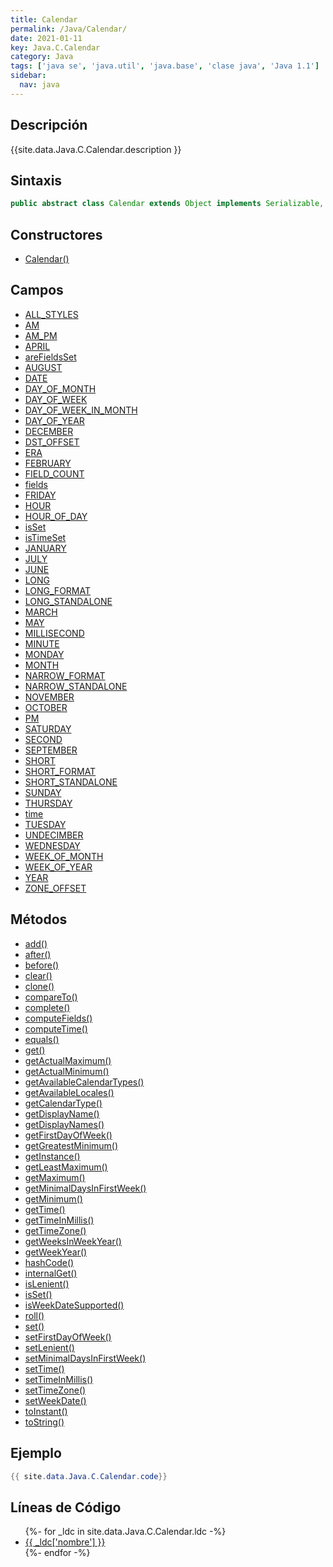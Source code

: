 ```yaml
---
title: Calendar
permalink: /Java/Calendar/
date: 2021-01-11
key: Java.C.Calendar
category: Java
tags: ['java se', 'java.util', 'java.base', 'clase java', 'Java 1.1']
sidebar: 
  nav: java
---
```


## Descripción
{{site.data.Java.C.Calendar.description }}

## Sintaxis
~~~java
public abstract class Calendar extends Object implements Serializable, Cloneable, Comparable<Calendar>
~~~

## Constructores
* [Calendar()](/Java/Calendar/Calendar/)

## Campos
* [ALL_STYLES](/Java/Calendar/ALL_STYLES)
* [AM](/Java/Calendar/AM)
* [AM_PM](/Java/Calendar/AM_PM)
* [APRIL](/Java/Calendar/APRIL)
* [areFieldsSet](/Java/Calendar/areFieldsSet)
* [AUGUST](/Java/Calendar/AUGUST)
* [DATE](/Java/Calendar/DATE)
* [DAY_OF_MONTH](/Java/Calendar/DAY_OF_MONTH)
* [DAY_OF_WEEK](/Java/Calendar/DAY_OF_WEEK)
* [DAY_OF_WEEK_IN_MONTH](/Java/Calendar/DAY_OF_WEEK_IN_MONTH)
* [DAY_OF_YEAR](/Java/Calendar/DAY_OF_YEAR)
* [DECEMBER](/Java/Calendar/DECEMBER)
* [DST_OFFSET](/Java/Calendar/DST_OFFSET)
* [ERA](/Java/Calendar/ERA)
* [FEBRUARY](/Java/Calendar/FEBRUARY)
* [FIELD_COUNT](/Java/Calendar/FIELD_COUNT)
* [fields](/Java/Calendar/fields)
* [FRIDAY](/Java/Calendar/FRIDAY)
* [HOUR](/Java/Calendar/HOUR)
* [HOUR_OF_DAY](/Java/Calendar/HOUR_OF_DAY)
* [isSet](/Java/Calendar/isSet)
* [isTimeSet](/Java/Calendar/isTimeSet)
* [JANUARY](/Java/Calendar/JANUARY)
* [JULY](/Java/Calendar/JULY)
* [JUNE](/Java/Calendar/JUNE)
* [LONG](/Java/Calendar/LONG)
* [LONG_FORMAT](/Java/Calendar/LONG_FORMAT)
* [LONG_STANDALONE](/Java/Calendar/LONG_STANDALONE)
* [MARCH](/Java/Calendar/MARCH)
* [MAY](/Java/Calendar/MAY)
* [MILLISECOND](/Java/Calendar/MILLISECOND)
* [MINUTE](/Java/Calendar/MINUTE)
* [MONDAY](/Java/Calendar/MONDAY)
* [MONTH](/Java/Calendar/MONTH)
* [NARROW_FORMAT](/Java/Calendar/NARROW_FORMAT)
* [NARROW_STANDALONE](/Java/Calendar/NARROW_STANDALONE)
* [NOVEMBER](/Java/Calendar/NOVEMBER)
* [OCTOBER](/Java/Calendar/OCTOBER)
* [PM](/Java/Calendar/PM)
* [SATURDAY](/Java/Calendar/SATURDAY)
* [SECOND](/Java/Calendar/SECOND)
* [SEPTEMBER](/Java/Calendar/SEPTEMBER)
* [SHORT](/Java/Calendar/SHORT)
* [SHORT_FORMAT](/Java/Calendar/SHORT_FORMAT)
* [SHORT_STANDALONE](/Java/Calendar/SHORT_STANDALONE)
* [SUNDAY](/Java/Calendar/SUNDAY)
* [THURSDAY](/Java/Calendar/THURSDAY)
* [time](/Java/Calendar/time)
* [TUESDAY](/Java/Calendar/TUESDAY)
* [UNDECIMBER](/Java/Calendar/UNDECIMBER)
* [WEDNESDAY](/Java/Calendar/WEDNESDAY)
* [WEEK_OF_MONTH](/Java/Calendar/WEEK_OF_MONTH)
* [WEEK_OF_YEAR](/Java/Calendar/WEEK_OF_YEAR)
* [YEAR](/Java/Calendar/YEAR)
* [ZONE_OFFSET](/Java/Calendar/ZONE_OFFSET)

## Métodos
* [add()](/Java/Calendar/add)
* [after()](/Java/Calendar/after)
* [before()](/Java/Calendar/before)
* [clear()](/Java/Calendar/clear)
* [clone()](/Java/Calendar/clone)
* [compareTo()](/Java/Calendar/compareTo)
* [complete()](/Java/Calendar/complete)
* [computeFields()](/Java/Calendar/computeFields)
* [computeTime()](/Java/Calendar/computeTime)
* [equals()](/Java/Calendar/equals)
* [get()](/Java/Calendar/get)
* [getActualMaximum()](/Java/Calendar/getActualMaximum)
* [getActualMinimum()](/Java/Calendar/getActualMinimum)
* [getAvailableCalendarTypes()](/Java/Calendar/getAvailableCalendarTypes)
* [getAvailableLocales()](/Java/Calendar/getAvailableLocales)
* [getCalendarType()](/Java/Calendar/getCalendarType)
* [getDisplayName()](/Java/Calendar/getDisplayName)
* [getDisplayNames()](/Java/Calendar/getDisplayNames)
* [getFirstDayOfWeek()](/Java/Calendar/getFirstDayOfWeek)
* [getGreatestMinimum()](/Java/Calendar/getGreatestMinimum)
* [getInstance()](/Java/Calendar/getInstance)
* [getLeastMaximum()](/Java/Calendar/getLeastMaximum)
* [getMaximum()](/Java/Calendar/getMaximum)
* [getMinimalDaysInFirstWeek()](/Java/Calendar/getMinimalDaysInFirstWeek)
* [getMinimum()](/Java/Calendar/getMinimum)
* [getTime()](/Java/Calendar/getTime)
* [getTimeInMillis()](/Java/Calendar/getTimeInMillis)
* [getTimeZone()](/Java/Calendar/getTimeZone)
* [getWeeksInWeekYear()](/Java/Calendar/getWeeksInWeekYear)
* [getWeekYear()](/Java/Calendar/getWeekYear)
* [hashCode()](/Java/Calendar/hashCode)
* [internalGet()](/Java/Calendar/internalGet)
* [isLenient()](/Java/Calendar/isLenient)
* [isSet()](/Java/Calendar/isSet)
* [isWeekDateSupported()](/Java/Calendar/isWeekDateSupported)
* [roll()](/Java/Calendar/roll)
* [set()](/Java/Calendar/set)
* [setFirstDayOfWeek()](/Java/Calendar/setFirstDayOfWeek)
* [setLenient()](/Java/Calendar/setLenient)
* [setMinimalDaysInFirstWeek()](/Java/Calendar/setMinimalDaysInFirstWeek)
* [setTime()](/Java/Calendar/setTime)
* [setTimeInMillis()](/Java/Calendar/setTimeInMillis)
* [setTimeZone()](/Java/Calendar/setTimeZone)
* [setWeekDate()](/Java/Calendar/setWeekDate)
* [toInstant()](/Java/Calendar/toInstant)
* [toString()](/Java/Calendar/toString)

## Ejemplo
~~~java
{{ site.data.Java.C.Calendar.code}}
~~~

## Líneas de Código
<ul>
{%- for _ldc in site.data.Java.C.Calendar.ldc -%}
   <li>
       <a href="{{_ldc['url'] }}">{{ _ldc['nombre'] }}</a>
   </li>
{%- endfor -%}
</ul>
